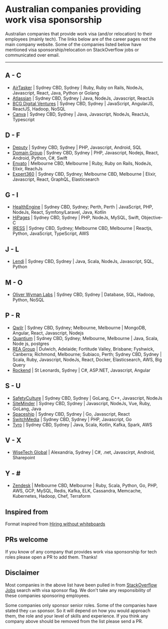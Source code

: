 # Australian companies providing work visa sponsorship

Australian companies that provide work visa (and/or relocation) to their employees (mainly tech).
The links below are of the career pages not the main company website. Some of the companies listed below have mentioned visa sponsorship/relocation on StackOverflow jobs or communicated over email.

---

## A - C
- [AirTasker](https://www.airtasker.com/careers/) | Sydney CBD, Sydney |  Ruby, Ruby on Rails, NodeJs, Javascript, React, Java, Python or Golang
- [Atlassian](https://www.atlassian.com/company/careers/sydney) | Sydney CBD, Sydney | Java, NodeJs, Javascript, ReactJs
- [BCG Digital Ventures](https://careers.bcgdv.com/locations/sydney/) | Sydney CBD, Sydney | JavaScript, AngularJS, ReactJS, Hadoop, NoSQL
- [Canva](https://www.canva.com/careers/) | Sydney CBD, Sydney | Java, Javascript, NodeJs, ReactJs, Typescript

## D - F
- [Deputy](https://www.deputy.com/au/careers) | Sydney CBD, Sydney |  PHP, Javascript, Android, SQL
- [Domain Group](https://domaingroup.csod.com/ux/ats/careersite/4/home?c=domaingroup) | Sydney CBD, Sydney | PHP, Javascript, Nodejs, React, Android, Python, C#, Swift
- [Envato](https://envato.com/careers/) | Melbourne CBD, Melbourne | Ruby, Ruby on Rails, NodeJs, Elixir, ReachJs
- [Expert360](https://expert360.com/company/careers) | Sydney CBD, Sydney; Melbourne CBD, Melbourne | Elixir, Javascript, React, GraphQL, Elasticsearch 

## G - I
- [HealthEngine](https://careers.healthengine.com.au/opportunities/) | Sydney CBD, Sydney; Perth, Perth | JavaScript, PHP, NodeJs, React, Symfony/Laravel, Java, Kotlin
- [HiPages](https://hipagesgroup.com.au/careers/) | Sydney CBD, Sydney | PHP, NodeJs, MySQL, Swift, Objective-C 
- [IRESS](https://www.iress.com/au/company/join-us/) | Sydney CBD, Sydney; Melbourne CBD, Melbourne | Reactjs, Python, JavaScript, TypeScript, AWS

## J - L
- [Lendi](https://lendi.recruiterbox.com/) | Sydney CBD, Sydney | Java, Scala, NodeJs, Javascript, SQL, Python

## M - O
- [Oliver Wyman Labs](https://tech.labs.oliverwyman.com/ow-join/join-us/) | Sydney CBD, Sydney | Database, SQL, Hadoop, Python, NoSQL

## P - R
- [Qwilr](https://qwilr.com/jobs/) | Sydney CBD, Sydney; Melbourne, Melbourne | MongoDB, Angular, React, Javascript, Nodejs
- [Quantium](https://www.quantium.com/careers/) | Sydney CBD, Sydney; Melbourne, Melbourne | Java, Scala, Node js, postgres
- [REA Group](https://www.rea-group.com/careers/) | Dulwich, Adelaide; Fortitude Valley, Brisbane; Fyshwick, Canberra; Richmond, Melbourne; Subiaco, Perth; Sydney CBD, Sydney | Scala, Ruby, Javascript, NodeJs, React, Docker, Elasticsearch, AWS, Big Query
- [Rockend](https://www.rockend.com/careers) | St Leonards, Sydney | C#, ASP.NET, Javascript, Angular 

## S - U
- [SafetyCulture](https://safetyculture.com/careers/) | Sydney CBD, Sydney | GoLang, C++, Javascript, NodeJs
- [SiteMinder](https://www.siteminder.com/jobs/) | Sydney CBD, Sydney | Javascript, NodeJs, Vue, Ruby, GoLang, Java
- [Spaceship](https://www.spaceship.com.au/careers) | Sydney CBD, Sydney | Go, Javascript, React
- [SwitchMedia](https://www.switch.tv/careers/) | Sydney CBD, Sydney | PHP, Javascript, Go
- [Tyro](https://www.tyro.com/careers/) | Sydney CBD, Sydney | Java, Scala, Kotlin, Kafka, Spark, AWS

## V - X
- [WiseTech Global](https://www.wisetechglobal.com/careers/current-openings) | Alexandria, Sydney | C#, .net, Javascirpt, Android, Sharepoint

## Y - \#
- [Zendesk](https://www.zendesk.com/jobs/melbourne/) | Melbourne CBD, Melbourne | Ruby, Scala, Python, Go, PHP, AWS, GCP, MySQL, Redis, Kafka, ELK, Cassandra, Memcache, Kubernetes, Hadoop, Chef, Terraform

## Inspired from

Format inspired from [Hiring without whiteboards](https://github.com/poteto/hiring-without-whiteboards)

## PRs welcome

If you know of any company that provides work visa sponsorship for tech roles please open a PR to add them. Thanks!

## Disclaimer

Most companies in the above list have been pulled in from [StackOverflow Jobs](https://stackoverflow.com/jobs?l=Australia&d=50&u=Km&v=true) search with visa sponsor flag. We don't take any responsibility of these companies sponsoring employees. 

Some companies only sponsor senior roles. Some of the companies have stated they `can` sponsor. So it will depend on how you would approach them, the role and your level of skills and experience. If you think any company above should be removed from the list please send a PR.
 
